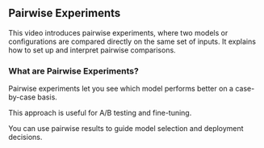 ## Pairwise Experiments

This video introduces pairwise experiments, where two models or configurations are compared directly on the same set of inputs. It explains how to set up and interpret pairwise comparisons.

### What are Pairwise Experiments?

Pairwise experiments let you see which model performs better on a case-by-case basis.

This approach is useful for A/B testing and fine-tuning.

You can use pairwise results to guide model selection and deployment decisions.